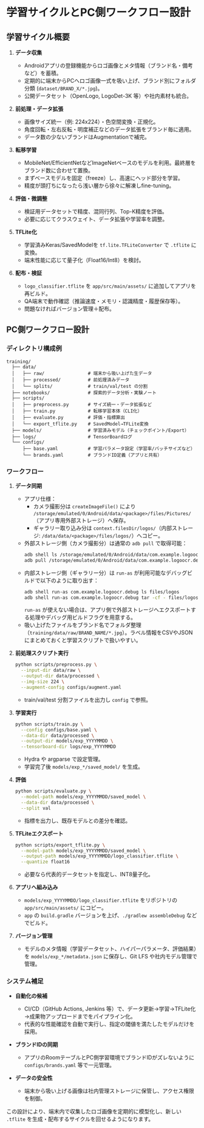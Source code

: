 # 学習サイクルとPC側ワークフロー設計

## 学習サイクル概要
1. **データ収集**
   - Androidアプリの登録機能からロゴ画像とメタ情報（ブランド名・備考など）を蓄積。
   - 定期的に端末からPCへロゴ画像一式を吸い上げ、ブランド別にフォルダ分類 (`dataset/BRAND_X/*.jpg`)。
   - 公開データセット（OpenLogo, LogoDet-3K 等）や社内素材も統合。

2. **前処理・データ拡張**
   - 画像サイズ統一（例: 224x224）・色空間変換・正規化。
   - 角度回転・左右反転・明度補正などのデータ拡張をブランド毎に適用。
   - データ数の少ないブランドはAugmentationで補完。

3. **転移学習**
   - MobileNet/EfficientNetなどImageNetベースのモデルを利用。最終層をブランド数に合わせて置換。
   - まずベースモデルを固定（freeze）し、高速にヘッド部分を学習。
   - 精度が頭打ちになったら浅い層から徐々に解凍しfine-tuning。

4. **評価・微調整**
   - 検証用データセットで精度、混同行列、Top-K精度を評価。
   - 必要に応じてクラスウェイト、データ拡張や学習率を調整。

5. **TFLite化**
   - 学習済みKeras/SavedModelを `tf.lite.TFLiteConverter` で `.tflite` に変換。
   - 端末性能に応じて量子化（Float16/Int8）を検討。

6. **配布・検証**
   - `logo_classifier.tflite` を `app/src/main/assets/` に追加してアプリを再ビルド。
   - QA端末で動作確認（推論速度・メモリ・認識精度・履歴保存等）。
   - 問題なければバージョン管理＋配布。

## PC側ワークフロー設計

### ディレクトリ構成例
```
training/
  ├── data/
  │   ├── raw/                # 端末から吸い上げた生データ
  │   ├── processed/          # 前処理済みデータ
  │   └── splits/             # train/val/test の分割
  ├── notebooks/              # 探索的データ分析・実験ノート
  ├── scripts/
  │   ├── preprocess.py       # サイズ統一・データ拡張など
  │   ├── train.py            # 転移学習本体（CLI化）
  │   ├── evaluate.py         # 評価・指標算出
  │   └── export_tflite.py    # SavedModel→TFLite変換
  ├── models/                 # 学習済みモデル（チェックポイント/Export）
  ├── logs/                   # TensorBoardログ
  └── configs/
      ├── base.yaml           # 学習パラメータ設定（学習率/バッチサイズなど）
      └── brands.yaml         # ブランドID定義（アプリと共有）
```

### ワークフロー
1. **データ同期**
   - アプリ仕様：  
     - カメラ撮影分は `createImageFile()` により `/storage/emulated/0/Android/data/<package>/files/Pictures/`（アプリ専用外部ストレージ）へ保存。  
     - ギャラリー取り込み分は `context.filesDir/logos/`（内部ストレージ: `/data/data/<package>/files/logos/`）へコピー。
   - 外部ストレージ側（カメラ撮影分）は通常の `adb pull` で取得可能：
     ```bash
     adb shell ls /storage/emulated/0/Android/data/com.example.logoocr.debug/files/Pictures
     adb pull /storage/emulated/0/Android/data/com.example.logoocr.debug/files/Pictures ./training/data/raw/captured
     ```
   - 内部ストレージ側（ギャラリー分）は `run-as` が利用可能なデバッグビルドで以下のように取り出す：
     ```bash
     adb shell run-as com.example.logoocr.debug ls files/logos
     adb shell run-as com.example.logoocr.debug tar -cf - files/logos | tar -xf - -C ./training/data/raw/gallery
     ```
     `run-as` が使えない場合は、アプリ側で外部ストレージへエクスポートする処理やデバッグ用ビルドフラグを用意する。
   - 吸い上げたファイルをブランド名でフォルダ整理（`training/data/raw/BRAND_NAME/*.jpg`）。ラベル情報をCSVやJSONにまとめておくと学習スクリプトで扱いやすい。

2. **前処理スクリプト実行**
   ```bash
   python scripts/preprocess.py \
     --input-dir data/raw \
     --output-dir data/processed \
     --img-size 224 \
     --augment-config configs/augment.yaml
   ```
   - train/val/test 分割ファイルを出力し `config` で参照。

3. **学習実行**
   ```bash
   python scripts/train.py \
     --config configs/base.yaml \
     --data-dir data/processed \
     --output-dir models/exp_YYYYMMDD \
     --tensorboard-dir logs/exp_YYYYMMDD
   ```
   - Hydra や argparse で設定管理。  
   - 学習完了後 `models/exp_*/saved_model/` を生成。

4. **評価**
   ```bash
   python scripts/evaluate.py \
     --model-path models/exp_YYYYMMDD/saved_model \
     --data-dir data/processed \
     --split val
   ```
   - 指標を出力し、既存モデルとの差分を確認。

5. **TFLiteエクスポート**
   ```bash
   python scripts/export_tflite.py \
     --model-path models/exp_YYYYMMDD/saved_model \
     --output-path models/exp_YYYYMMDD/logo_classifier.tflite \
     --quantize float16
   ```
   - 必要なら代表的データセットを指定し、INT8量子化。

6. **アプリへ組み込み**
   - `models/exp_YYYYMMDD/logo_classifier.tflite` をリポジトリの `app/src/main/assets/` にコピー。
   - `app` の `build.gradle` バージョンを上げ、`./gradlew assembleDebug` などでビルド。

7. **バージョン管理**
   - モデルのメタ情報（学習データセット、ハイパーパラメータ、評価結果）を `models/exp_*/metadata.json` に保存し、Git LFS や社内モデル管理で管理。

### システム補足
- **自動化の候補**  
  - CI/CD（GitHub Actions, Jenkins 等）で、データ更新→学習→TFLite化→成果物アップロードまでをパイプライン化。
  - 代表的な性能確認を自動で実行し、指定の閾値を満たしたモデルだけを採用。

- **ブランドIDの同期**  
  - アプリのRoomテーブルとPC側学習環境でブランドIDがズレないように `configs/brands.yaml` 等で一元管理。

- **データの安全性**  
  - 端末から吸い上げる画像は社内管理ストレージに保管し、アクセス権限を制御。

この設計により、端末内で収集したロゴ画像を定期的に模型化し、新しい `.tflite` を生成・配布するサイクルを回せるようになります。
